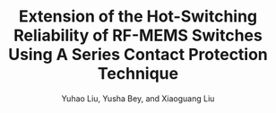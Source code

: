 ---
type: article
title: Extension of the Hot-Switching Reliability of RF-MEMS Switches Using A Series Contact Protection Technique
author: Yuhao Liu, Yusha Bey, and Xiaoguang Liu
journal: IEEE Transactions on Microwave Theory and Techniques Applications
volume:
number:
year: 2016
month: 
doi: 
pages:
publisher:
booktitle: 
note: Accepted
sort_key: 201612
bib_key: yhliu2016a
topic: hot-rfmems
---